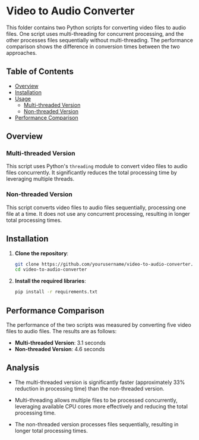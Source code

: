 # Video to Audio Converter

This folder contains two Python scripts for converting video files to audio files. One script uses multi-threading for concurrent processing, and the other processes files sequentially without multi-threading. The performance comparison shows the difference in conversion times between the two approaches.

## Table of Contents

- [Overview](#overview)
- [Installation](#installation)
- [Usage](#usage)
  - [Multi-threaded Version](#multi-threaded-version)
  - [Non-threaded Version](#non-threaded-version)
- [Performance Comparison](#performance-comparison)


## Overview

### Multi-threaded Version

This script uses Python's `threading` module to convert video files to audio files concurrently. It significantly reduces the total processing time by leveraging multiple threads.

### Non-threaded Version

This script converts video files to audio files sequentially, processing one file at a time. It does not use any concurrent processing, resulting in longer total processing times.

## Installation

1. **Clone the repository**:
   ```bash
   git clone https://github.com/yourusername/video-to-audio-converter.git
   cd video-to-audio-converter

2. **Install the required libraries**:
   ```bash
   pip install -r requirements.txt


## Performance Comparison

The performance of the two scripts was measured by converting five video files to audio files. The results are as follows:

- **Multi-threaded Version**: 3.1 seconds
- **Non-threaded Version**: 4.6 seconds

## Analysis

- The multi-threaded version is significantly faster (approximately 33% reduction in processing time) than the non-threaded version.

- Multi-threading allows multiple files to be processed concurrently, leveraging available CPU cores more effectively and reducing the total processing time.

- The non-threaded version processes files sequentially, resulting in longer total processing times.